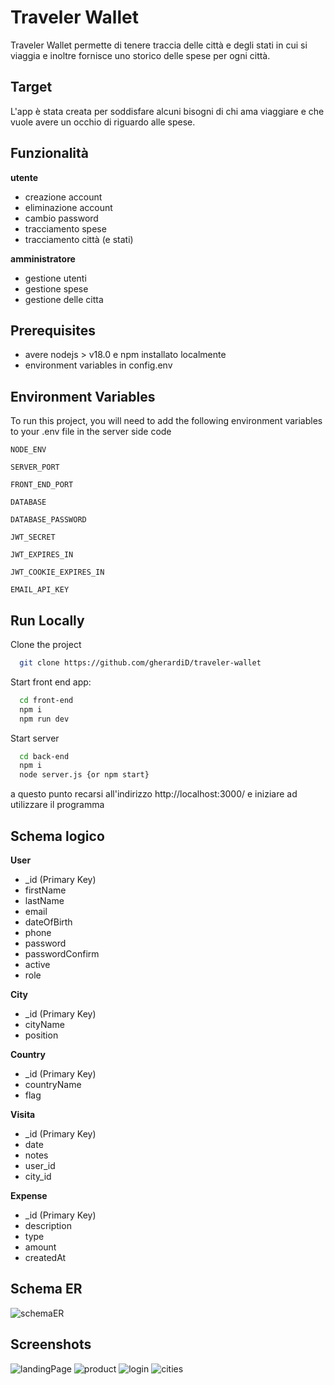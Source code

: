 # Traveler Wallet

Traveler Wallet permette di tenere traccia delle città e degli stati in cui si viaggia e inoltre fornisce uno storico delle spese per ogni città.

## Target

L'app è stata creata per soddisfare alcuni bisogni di chi ama viaggiare e che vuole avere un occhio di riguardo alle spese.

## Funzionalità

**utente**

- creazione account
- eliminazione account
- cambio password 
- tracciamento spese
- tracciamento città (e stati)

**amministratore**

- gestione utenti
- gestione spese
- gestione delle citta

## Prerequisites

- avere nodejs > v18.0 e npm installato localmente
- environment variables in config.env

## Environment Variables

To run this project, you will need to add the following environment variables to your .env file in the server side code

`NODE_ENV`

`SERVER_PORT`

`FRONT_END_PORT`

`DATABASE`

`DATABASE_PASSWORD`

`JWT_SECRET`

`JWT_EXPIRES_IN`

`JWT_COOKIE_EXPIRES_IN`

`EMAIL_API_KEY`

## Run Locally

Clone the project

```bash
  git clone https://github.com/gherardiD/traveler-wallet
```

Start front end app:

```bash
  cd front-end
  npm i
  npm run dev
```

Start server

```bash
  cd back-end
  npm i
  node server.js {or npm start}
```

a questo punto recarsi all'indirizzo http://localhost:3000/ e iniziare ad utilizzare il programma

## Schema logico

**User**
- \_id (Primary Key)
- firstName
- lastName
- email
- dateOfBirth
- phone
- password
- passwordConfirm
- active
- role

**City**
- \_id (Primary Key)
- cityName
- position

**Country**
- _id (Primary Key)
- countryName
- flag

**Visita**
- _id (Primary Key)
- date
- notes
- user_id
- city_id

**Expense**
- \_id (Primary Key)
- description
- type
- amount
- createdAt

## Schema ER

![schemaER](https://github.com/gherardiD/traveler-wallet/assets/101709520/17dcf6f1-890f-41ea-b9e8-38e236402eee)


## Screenshots

![landingPage](https://github.com/gherardiD/traveler-wallet/assets/101709520/73621e6d-3b3d-40ff-bb89-d5859feebdec)
![product](https://github.com/gherardiD/traveler-wallet/assets/101709520/d9d0e9b0-4b8e-42bb-b48f-bafa5d36a247)
![login](https://github.com/gherardiD/traveler-wallet/assets/101709520/1dd550dd-ca23-4bb3-8efd-0c7999d3b86c)
![cities](https://github.com/gherardiD/traveler-wallet/assets/101709520/dcb2639d-414e-4e05-b8cf-1812e889b0c6)


